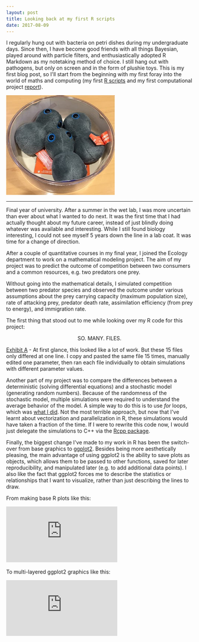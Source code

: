 ```yaml
---
layout: post
title: Looking back at my first R scripts
date: 2017-08-09
---
```



I regularly hung out with bacteria on petri dishes during my undergraduate days. Since then, I have become good friends with all things Bayesian, played around with particle filters, and enthusiastically adopted R Markdown as my notetaking method of choice. I still hang out with pathogens, but only on screen and in the form of plushie toys. This is my first blog post, so I'll start from the beginning with my first foray into the world of maths and computing (my first [R scripts](https://github.com/lucymli/predator-prey-dynamics/tree/master/R) and my first computational project [report](https://github.com/lucymli/predator-prey-dynamics/raw/master/Final%20Year%20Project%20Report.pdf)).

![Meet my Gonorrhea triplets.](https://github.com/lucymli/lucymli.github.io/raw/master/images/gono-triplets.JPG  "Meet my Gonorrhea triplets!")

---

Final year of university. After a summer in the wet lab, I was more uncertain than ever about what I wanted to do next. It was the first time that I had actually thought about my future career, instead of just blindly doing whatever was available and interesting. While I still found biology interesting, I could not see myself 5 years down the line in a lab coat. It was time for a change of direction. 

After a couple of quantitative courses in my final year, I joined the Ecology department to work on a mathematical modeling project. The aim of my project was to predict the outcome of competition between two consumers and a common resources, e.g. two predators one prey.

Without going into the mathematical details, I simulated competition between two predator species and observed the outcome under various assumptions about the prey carrying capacity (maximum population size), rate of attacking prey, predator death rate, assimilation efficiency (from prey to energy), and immigration rate. 

The first thing that stood out to me while looking over my R code for this project: 

<center> <bold> SO. MANY. FILES. </bold></center>

[Exhibit A](https://github.com/lucymli/predator-prey-dynamics/tree/master/R/Results/9.%20Extras) - At first glance, this looked like a lot of work. But these 15 files only differed at one line. I copy and pasted the same file 15 times, manually edited one parameter, then ran each file individually to obtain simulations with different parameter values.

Another part of my project was to compare the differences between a deterministic (solving differential equations) and a stochastic model (generating random numbers). Because of the randomness of the stochastic model, multiple simulations were required to understand the average behavior of the model. A simple way to do this is to use _for_ loops, which was [what I did](https://github.com/lucymli/predator-prey-dynamics/blob/master/R/Stochastic%202-consumer%20model/Stochastic%202-consumer%20model%201000%20runs.R). Not the most terrible approach, but now that I've learnt about vectorization and parallelization in R, these simulations would have taken a fraction of the time. If I were to rewrite this code now, I would just delegate the simulations to C++ via the [Rcpp package](http://www.rcpp.org/).

Finally, the biggest change I've made to my work in R has been the switch-over from base graphics to [ggplot2](http://ggplot2.tidyverse.org/reference/). Besides being more aesthetically pleasing, the main advantage of using ggplot2 is the ability to save plots as objects, which allows them to be passed to other functions, saved for later reproducibility, and manipulated later (e.g. to add additional data points). I also like the fact that ggplot2 forces me to describe the statistics or relationships that I want to visualize, rather than just describing the lines to draw.

From making base R plots like this:

![](https://github.com/lucymli/predator-prey-dynamics/raw/master/R/Stochastic%202-consumer%20model/Stochastic%202-consumer%20model.pdf)

To multi-layered ggplot2 graphics like this:

![](https://github.com/lucymli/lucymli.github.io/raw/master/images/Multitree.pdf)
